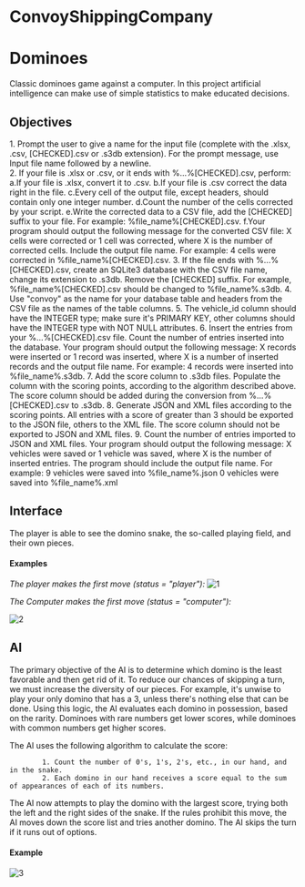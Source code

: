 # ConvoyShippingCompany
# Dominoes
Classic dominoes game against a computer.
In this project artificial intelligence can make use of simple statistics to make educated decisions. 

<h2>Objectives</h2>
<div style=”margin-left:20px;”>1. Prompt the user to give a name for the input file (complete with the .xlsx, .csv, [CHECKED].csv or .s3db extension). For the prompt message, use Input file name followed by a newline.</div>
2. If your file is .xlsx or .csv, or it ends with %...%[CHECKED].csv, perform:
    a.If your file is .xlsx, convert it to .csv.
    b.If your file is .csv correct the data right in the file.
    c.Every cell of the output file, except headers, should contain only one integer number.
    d.Count the number of the cells corrected by your script.
    e.Write the corrected data to a CSV file, add the [CHECKED] suffix to your file. For example: %file_name%[CHECKED].csv.
    f.Your program should output the following message for the converted CSV file: X cells were corrected or 1 cell was corrected, where X is the number of corrected         cells. Include the output file name.
      For example: 4 cells were corrected in %file_name%[CHECKED].csv.
3. If the file ends with %...%[CHECKED].csv, create an SQLite3 database with the CSV file name, change its extension to .s3db. Remove the [CHECKED] suffix. For example, %file_name%[CHECKED].csv should be changed to %file_name%.s3db.
4. Use "convoy" as the name for your database table and headers from the CSV file as the names of the table columns.
5. The vehicle_id column should have the INTEGER type; make sure it's PRIMARY KEY, other columns should have the INTEGER type with NOT NULL attributes.
6. Insert the entries from your %...%[CHECKED].csv file. Count the number of entries inserted into the database.
    Your program should output the following message: X records were inserted or 1 record was inserted, where X is a number of inserted records and the output file         name. For example: 4 records were inserted into %file_name%.s3db.
7. Add the score column to .s3db files. Populate the column with the scoring points, according to the algorithm described above. The score column should be added during the conversion from %...%[CHECKED].csv to .s3db.
8. Generate JSON and XML files according to the scoring points. All entries with a score of greater than 3 should be exported to the JSON file, others to the XML file.
The score column should not be exported to JSON and XML files.
9. Count the number of entries imported to JSON and XML files.
    Your program should output the following message: X vehicles were saved or 1 vehicle was saved, where X is the number of inserted entries. The program should           include the output file name. For example: 9 vehicles were saved into %file_name%.json
                                               0 vehicles were saved into %file_name%.xml

<h2>Interface</h2>
The player is able to see the domino snake, the so-called playing field, and their own pieces.
<h4>Examples</h4>

<em>The player makes the first move (status = "player"):</em>
![1](https://user-images.githubusercontent.com/93375843/181848503-f1ed794a-68ba-4d6c-9bf0-3d48f8ff58c0.jpg)

<em>The Computer makes the first move (status = "computer"):</em>

![2](https://user-images.githubusercontent.com/93375843/181848808-e99d1951-984d-4019-be9b-2c7d7338dd45.jpg)
<h2>AI</h2>
The primary objective of the AI is to determine which domino is the least favorable and then get rid of it. To reduce our chances of skipping a turn, we must increase the diversity of our pieces. For example, it's unwise to play your only domino that has a 3, unless there's nothing else that can be done. Using this logic, the AI evaluates each domino in possession, based on the rarity. Dominoes with rare numbers get lower scores, while dominoes with common numbers get higher scores.

The AI uses the following algorithm to calculate the score:

            1. Count the number of 0's, 1's, 2's, etc., in our hand, and in the snake.
            2. Each domino in our hand receives a score equal to the sum of appearances of each of its numbers.
            
The AI now attempts to play the domino with the largest score, trying both the left and the right sides of the snake. If the rules prohibit this move, the AI moves down the score list and tries another domino. The AI skips the turn if it runs out of options.
<h4>Example</h4>

![3](https://user-images.githubusercontent.com/93375843/181852470-f74f2c73-7243-450d-b3a2-338239cde22f.jpg)
